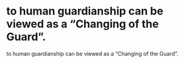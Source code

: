 # to human guardianship can be viewed as a “Changing of the Guard”.

to human guardianship can be viewed as a “Changing of the Guard”.
